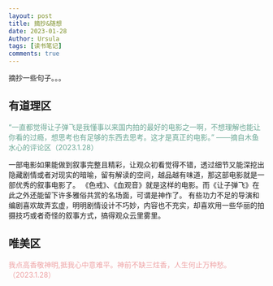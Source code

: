 ```yaml
---
layout: post
title: 摘抄&随想
date: 2023-01-28
Author: Ursula 
tags: [读书笔记]
comments: true
--- 
```


摘抄一些句子。。。

## 有道理区
<font color='#69a794'>
  “一直都觉得让子弹飞是我懂事以来国内拍的最好的电影之一啊，不想理解也能让你看的过瘾，想思考也有足够的东西去思考。这才是真正的电影。”               ——摘自木鱼水心的评论区（2023.1.28）
</font>

一部电影如果能做到叙事完整且精彩，让观众初看觉得不错，透过细节又能深挖出隐藏剧情或者对现实的暗喻，留有解读的空间，越品越有味道，那这部电影就是一部优秀的叙事电影了。
《色戒》、《血观音》就是这样的电影。而《让子弹飞》在此之外还能留下许多雅俗共赏的名场面，可谓是神作了。
有些功力不足的导演和编剧喜欢故弄玄虚，明明剧情设计不巧妙，内容也不充实，却喜欢用一些华丽的拍摄技巧或者奇怪的叙事方式，搞得观众云里雾里。

## 唯美区
<font color='#eea2a4'>
  我点高香敬神明,抵我心中意难平。神前不缺三炷香，人生何止万种愁。（2023.1.28）
</font>
